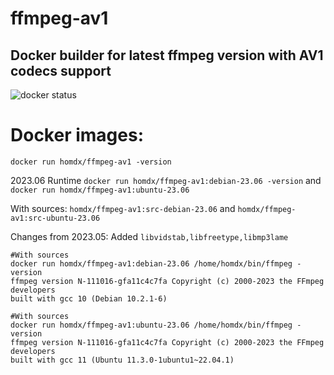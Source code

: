 # ffmpeg-av1

## Docker builder for latest ffmpeg version with AV1 codecs support

![docker status](https://github.com/homdx/ffmpeg-av1/actions/workflows/docker-image.yml/badge.svg)

# Docker images:

`docker run homdx/ffmpeg-av1 -version`

2023.06 Runtime `docker run homdx/ffmpeg-av1:debian-23.06 -version` and `docker run homdx/ffmpeg-av1:ubuntu-23.06`

With sources: `homdx/ffmpeg-av1:src-debian-23.06` and `homdx/ffmpeg-av1:src-ubuntu-23.06`

Changes from 2023.05: Added `libvidstab,libfreetype,libmp3lame`

```
#With sources
docker run homdx/ffmpeg-av1:debian-23.06 /home/homdx/bin/ffmpeg -version
ffmpeg version N-111016-gfa11c4c7fa Copyright (c) 2000-2023 the FFmpeg developers
built with gcc 10 (Debian 10.2.1-6)
```

```
#With sources
docker run homdx/ffmpeg-av1:ubuntu-23.06 /home/homdx/bin/ffmpeg -version
ffmpeg version N-111016-gfa11c4c7fa Copyright (c) 2000-2023 the FFmpeg developers
built with gcc 11 (Ubuntu 11.3.0-1ubuntu1~22.04.1)
```
